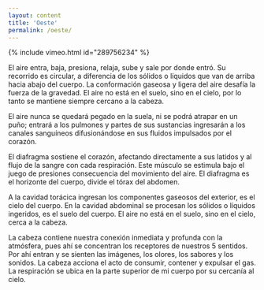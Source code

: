 ```yaml
---
layout: content
title: 'Oeste'
permalink: /oeste/
---
```

{% include vimeo.html id="289756234" %}

El aire entra, baja, presiona, relaja, sube y sale por donde entró. Su recorrido es circular, a diferencia de los sólidos o líquidos que van de arriba hacia abajo del cuerpo. La conformación gaseosa y ligera del aire desafía la fuerza de la gravedad. El aire no está en el suelo, sino en el cielo, por lo tanto se mantiene siempre cercano a la cabeza.

El aire nunca se quedará pegado en la suela, ni se podrá atrapar en un puño; entrará a los pulmones y partes de sus sustancias ingresarán a los canales sanguíneos difusionándose en sus fluidos impulsados por el corazón.

El diafragma sostiene el corazón, afectando directamente a sus latidos y al flujo de la sangre con cada respiración. Este músculo se estimula bajo el juego de presiones consecuencia del movimiento del aire. El diafragma es el horizonte del cuerpo, divide el tórax del abdomen.

A la cavidad torácica ingresan los componentes gaseosos del exterior, es el cielo del cuerpo. En la cavidad abdominal se procesan los sólidos o líquidos ingeridos, es el suelo del cuerpo. El aire no está en el suelo, sino en el cielo, cerca a la cabeza.

La cabeza contiene nuestra conexión inmediata y profunda con la atmósfera, pues ahí se concentran los receptores de nuestros 5 sentidos. Por ahí entran y se sienten las imágenes, los olores, los sabores y los sonidos. La cabeza acciona el acto de consumir, contener y expulsar el gas. La respiración se ubica en la parte superior de mi cuerpo por su cercanía al cielo.
